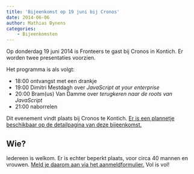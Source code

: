 ```yaml
---
title: 'Bijeenkomst op 19 juni bij Cronos'
date: 2014-06-06
author: Mathias Bynens
categories:
    - Bijeenkomsten
---
```


Op donderdag 19 juni 2014 is Fronteers te gast bij Cronos in Kontich. Er worden twee presentaties voorzien.

Het programma is als volgt:

-   18:00 ontvangst met een drankje
-   19:00 Dimitri Mestdagh over _JavaScript at your enterprise_
-   20:00 Bram(us) Van Damme over _terugkeren naar de roots van JavaScript_
-   21:00 naborrelen

Dit evenement vindt plaats bij Cronos te Kontich. [Er is een plannetje beschikbaar op de detailpagina van deze bijeenkomst.](/bijeenkomsten/2014/cronos)

## Wie?

Iedereen is welkom. Er is echter beperkt plaats, voor circa 40 mannen en vrouwen. [Meld je daarom aan via het aanmeldformulier.](/bijeenkomsten/2014/cronos#formulier-1) Vol is vol!
